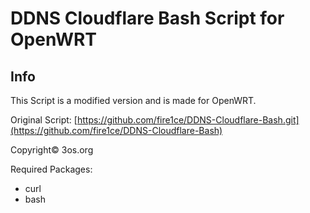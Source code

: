 # DDNS Cloudflare Bash Script for OpenWRT

## Info
This Script is a modified version and is made for OpenWRT.

Original Script: [https://github.com/fire1ce/DDNS-Cloudflare-Bash.git](https://github.com/fire1ce/DDNS-Cloudflare-Bash)

Copyright© 3os.org

Required Packages:

- curl
- bash
